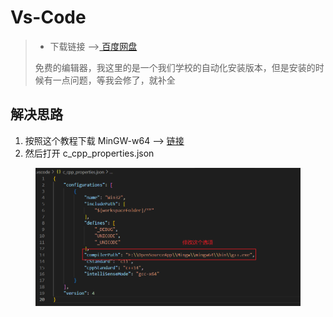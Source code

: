 # Vs-Code

> * 下载链接 -->[ 百度网盘](https://pan.baidu.com/s/1dpfcUrYAJUMVsBwH1UO-ZA?pwd=8yr7)
>
> 免费的编辑器，我这里的是一个我们学校的自动化安装版本，但是安装的时候有一点问题，等我会修了，就补全

## 解决思路

1. 按照这个教程下载 MinGW-w64 --> [链接](https://blog.csdn.net/jjxcsdn/article/details/123058745?ops\_request\_misc=%257B%2522request%255Fid%2522%253A%2522167386911816782429757619%2522%252C%2522scm%2522%253A%252220140713.130102334..%2522%257D\&request\_id=167386911816782429757619\&biz\_id=0\&utm\_medium=distribute.pc\_search\_result.none-task-blog-2\~all\~top\_positive\~default-1-123058745-null-null.142^v71^control,201^v4^add\_ask\&utm\_term=mingw%E5%AE%89%E8%A3%85\&spm=1018.2226.3001.4187)
2. 然后打开 c\_cpp\_properties.json

<figure><img src="../../.gitbook/assets/image.png" alt=""><figcaption></figcaption></figure>
